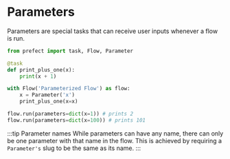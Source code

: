 # Parameters

Parameters are special tasks that can receive user inputs whenever a flow is run.

```python
from prefect import task, Flow, Parameter

@task
def print_plus_one(x):
    print(x + 1)

with Flow('Parameterized Flow') as flow:
    x = Parameter('x')
    print_plus_one(x=x)

flow.run(parameters=dict(x=1)) # prints 2
flow.run(parameters=dict(x=100)) # prints 101
```

:::tip Parameter names
While parameters can have any name, there can only be one parameter with that name in the flow. This is achieved by requiring a `Parameter's` slug to be the same as its name.
:::
